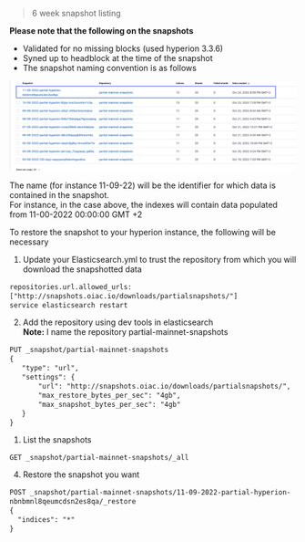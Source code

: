 > 6 week snapshot listing

**Please note that the following on the snapshots**
- Validated for no missing blocks (used hyperion 3.3.6)
- Syned up to headblock at the time of the snapshot
- The snapshot naming convention is as follows

<img src="/assets/snapshot-name.png"/> <br>

The name (for instance 11-09-22) will be the identifier for which data is contained in the snapshot. <br>
For instance, in the case above, the indexes will contain data populated from 11-00-2022 00:00:00 GMT +2

To restore the snapshot to your hyperion instance, the following will be necessary
1. Update your Elasticsearch.yml to trust the repository from which you will download the snapshotted data

```
repositories.url.allowed_urls: ["http://snapshots.oiac.io/downloads/partialsnapshots/"]
service elasticsearch restart
```

2. Add the repository using dev tools in elasticsearch <br>
**Note:** I name the repository partial-mainnet-snapshots

```
PUT _snapshot/partial-mainnet-snapshots
{
   "type": "url",
   "settings": {
       "url": "http://snapshots.oiac.io/downloads/partialsnapshots/",
       "max_restore_bytes_per_sec": "4gb",
       "max_snapshot_bytes_per_sec": "4gb" 
   }
}
```

1. List the snapshots

```
GET _snapshot/partial-mainnet-snapshots/_all
```

4. Restore the snapshot you want

```
POST _snapshot/partial-mainnet-snapshots/11-09-2022-partial-hyperion-nbnbmnl8qeumcdsn2es8qa/_restore
{
  "indices": "*"
}

